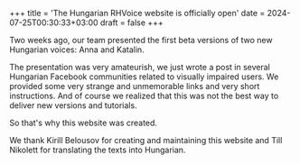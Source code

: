 +++
title = 'The Hungarian RHVoice website is officially open'
date = 2024-07-25T00:30:33+03:00
draft = false
+++

Two weeks ago, our team presented the first beta versions of two new Hungarian voices: Anna and Katalin.

The presentation was very amateurish, we just wrote a post in several Hungarian Facebook communities related to visually impaired users.
We provided some very strange and unmemorable links and very short instructions.
And of course we realized that this was not the best way to deliver new versions and tutorials.

So that's why this website was created.

We thank Kirill Belousov for creating and maintaining this website and Till Nikolett for translating the texts into Hungarian.
